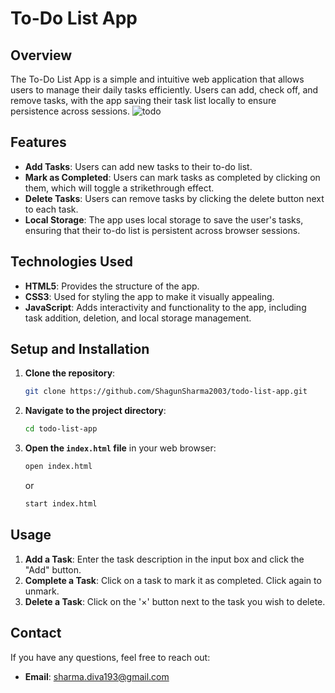 # To-Do List App

## Overview
The To-Do List App is a simple and intuitive web application that allows users to manage their daily tasks efficiently. Users can add, check off, and remove tasks, with the app saving their task list locally to ensure persistence across sessions.
![todo](https://github.com/user-attachments/assets/06463ca1-1192-4689-b1de-6821833345c4)


## Features
- **Add Tasks**: Users can add new tasks to their to-do list.
- **Mark as Completed**: Users can mark tasks as completed by clicking on them, which will toggle a strikethrough effect.
- **Delete Tasks**: Users can remove tasks by clicking the delete button next to each task.
- **Local Storage**: The app uses local storage to save the user's tasks, ensuring that their to-do list is persistent across browser sessions.

## Technologies Used
- **HTML5**: Provides the structure of the app.
- **CSS3**: Used for styling the app to make it visually appealing.
- **JavaScript**: Adds interactivity and functionality to the app, including task addition, deletion, and local storage management.

## Setup and Installation
1. **Clone the repository**:
    ```bash
    git clone https://github.com/ShagunSharma2003/todo-list-app.git
    ```
2. **Navigate to the project directory**:
    ```bash
    cd todo-list-app
    ```
3. **Open the `index.html` file** in your web browser:
    ```bash
    open index.html
    ```
    or
    ```bash
    start index.html
    ```

## Usage
1. **Add a Task**: Enter the task description in the input box and click the "Add" button.
2. **Complete a Task**: Click on a task to mark it as completed. Click again to unmark.
3. **Delete a Task**: Click on the '×' button next to the task you wish to delete.


## Contact
If you have any questions, feel free to reach out:
- **Email**: sharma.diva193@gmail.com

